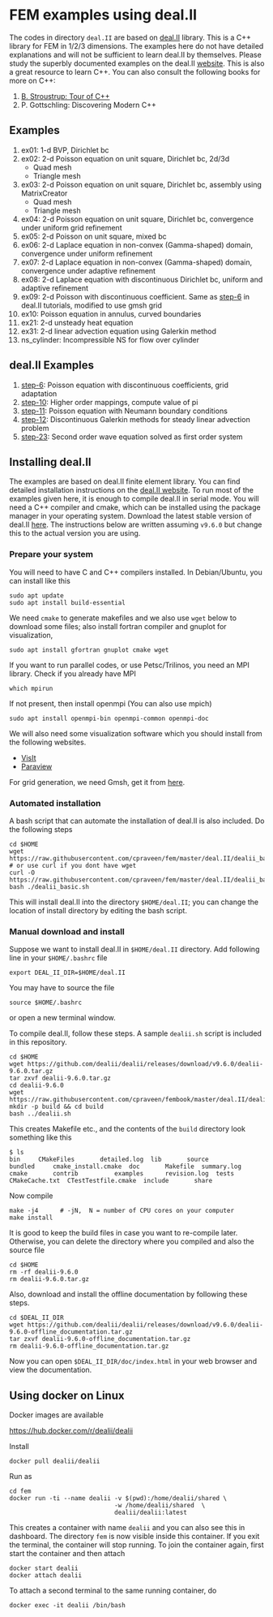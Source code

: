 # FEM examples using deal.II

The codes in directory `deal.II` are based on [deal.II](http://www.dealii.org) library. This is a C++ library for FEM in 1/2/3 dimensions. The examples here do not have detailed explanations and will not be sufficient to learn deal.II by themselves. Please study the superbly documented examples on the deal.II [website](https://www.dealii.org/developer/doxygen/deal.II/Tutorial.html). This is also a great resource to learn C++. You can also consult the following books for more on C++:

1. [B. Stroustrup: Tour of C++](http://www.stroustrup.com/tour2.html)
1. P. Gottschling: Discovering Modern C++

## Examples

1. ex01: 1-d BVP, Dirichlet bc
1. ex02: 2-d Poisson equation on unit square, Dirichlet bc, 2d/3d
   * Quad mesh
   * Triangle mesh
1. ex03: 2-d Poisson equation on unit square, Dirichlet bc, assembly using MatrixCreator
   * Quad mesh
   * Triangle mesh
1. ex04: 2-d Poisson equation on unit square, Dirichlet bc, convergence under uniform grid refinement
1. ex05: 2-d Poisson on unit square, mixed bc
1. ex06: 2-d Laplace equation in non-convex (Gamma-shaped) domain, convergence under uniform refinement
1. ex07: 2-d Laplace equation in non-convex (Gamma-shaped) domain, convergence under adaptive refinement
1. ex08: 2-d Laplace equation with discontinuous Dirichlet bc, uniform and adaptive refinement
1. ex09: 2-d Poisson with discontinuous coefficient. Same as [step-6](https://dealii.org/developer/doxygen/deal.II/step_6.html) in deal.II tutorials, modified to use gmsh grid
1. ex10: Poisson equation in annulus, curved boundaries
1. ex21: 2-d unsteady heat equation
1. ex31: 2-d linear advection equation using Galerkin method
1. ns_cylinder: Incompressible NS for flow over cylinder

## deal.II Examples

1. [step-6](https://dealii.org/developer/doxygen/deal.II/step_6.html): Poisson equation with discontinuous coefficients, grid adaptation
1. [step-10](https://dealii.org/developer/doxygen/deal.II/step_10.html): Higher order mappings, compute value of pi
1. [step-11](https://dealii.org/developer/doxygen/deal.II/step_11.html): Poisson equation with Neumann boundary conditions
1. [step-12](https://dealii.org/developer/doxygen/deal.II/step_12.html): Discontinuous Galerkin methods for steady linear advection problem
1. [step-23](https://dealii.org/developer/doxygen/deal.II/step_23.html): Second order wave equation solved as first order system

## Installing deal.II

The examples are based on deal.II finite element library. You can find detailed installation instructions on the [deal.II website](http://www.dealii.org/developer/readme.html). To run most of the examples given here, it is enough to compile deal.II in serial mode. You will need a C++ compiler and cmake, which can be installed using the package manager in your operating system. Download the latest stable version of deal.II [here](https://github.com/dealii/dealii/releases). The instructions below are written assuming `v9.6.0` but change this to the actual version you are using.

### Prepare your system

You will need to have C and C++ compilers installed. In Debian/Ubuntu, you can install like this

```shell
sudo apt update
sudo apt install build-essential
```

We need `cmake` to generate makefiles and we also use `wget` below to download some files; also install fortran compiler and gnuplot for visualization,

```shell
sudo apt install gfortran gnuplot cmake wget
```

If you want to run parallel codes, or use Petsc/Trilinos, you need an MPI library. Check if you already have MPI

```shell
which mpirun
```

If not present, then install openmpi (You can also use mpich)

```shell
sudo apt install openmpi-bin openmpi-common openmpi-doc
```

We will also need some visualization software which you should install from the following websites.

* [VisIt](https://visit-dav.github.io/visit-website/index.html)
* [Paraview](https://www.paraview.org)

For grid generation, we need Gmsh, get it from [here](https://www.gmsh.info).

### Automated installation

A bash script that can automate the installation of deal.II is also included. Do the following steps

```shell
cd $HOME
wget https://raw.githubusercontent.com/cpraveen/fem/master/deal.II/dealii_basic.sh
# or use curl if you dont have wget
curl -O https://raw.githubusercontent.com/cpraveen/fem/master/deal.II/dealii_basic.sh
bash ./dealii_basic.sh
```

This will install deal.II into the directory `$HOME/deal.II`; you can change the location of install directory by editing the bash script.

### Manual download and install

Suppose we want to install deal.II in `$HOME/deal.II` directory. Add following line in your `$HOME/.bashrc` file

```shell
export DEAL_II_DIR=$HOME/deal.II
```

You may have to source the file

```shell
source $HOME/.bashrc
```

or open a new terminal window.

To compile deal.II, follow these steps. A sample `dealii.sh` script is included in this repository.

```shell
cd $HOME
wget https://github.com/dealii/dealii/releases/download/v9.6.0/dealii-9.6.0.tar.gz
tar zxvf dealii-9.6.0.tar.gz
cd dealii-9.6.0
wget https://raw.githubusercontent.com/cpraveen/fembook/master/deal.II/dealii.sh
mkdir -p build && cd build
bash ../dealii.sh
```

This creates Makefile etc., and the contents of the `build`  directory look something like this

```shell
$ ls
bin		CMakeFiles	     detailed.log  lib		 source
bundled		cmake_install.cmake  doc	   Makefile	 summary.log
cmake		contrib		     examples	   revision.log  tests
CMakeCache.txt	CTestTestfile.cmake  include	   share
```

Now compile

```shell
make -j4      # -jN,  N = number of CPU cores on your computer
make install
```

It is good to keep the build files in case you want to re-compile later. Otherwise, you can delete the directory where you compiled and also the source file

```shell
cd $HOME
rm -rf dealii-9.6.0
rm dealii-9.6.0.tar.gz
```

Also, download and install the offline documentation by following these steps.

```shell
cd $DEAL_II_DIR
wget https://github.com/dealii/dealii/releases/download/v9.6.0/dealii-9.6.0-offline_documentation.tar.gz
tar zxvf dealii-9.6.0-offline_documentation.tar.gz
rm dealii-9.6.0-offline_documentation.tar.gz
```

Now you can open `$DEAL_II_DIR/doc/index.html` in your web browser and view the documentation.

## Using docker on Linux

Docker images are available

https://hub.docker.com/r/dealii/dealii

Install

```shell
docker pull dealii/dealii
```

Run as

```shell
cd fem
docker run -ti --name dealii -v $(pwd):/home/dealii/shared \
                             -w /home/dealii/shared  \
                             dealii/dealii:latest
```

This creates a container with name `dealii` and you can also see this in dashboard. The directory `fem` is now visible inside this container. If you exit the terminal, the container will stop running. To join the container again, first start the container and then attach

```shell
docker start dealii
docker attach dealii
```

To attach a second terminal to the same running container, do

```shell
docker exec -it dealii /bin/bash
```
